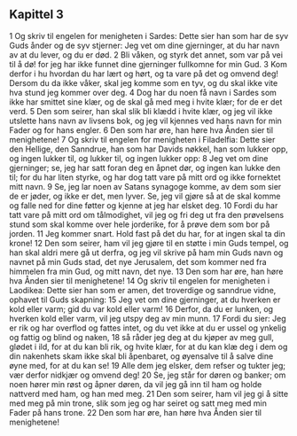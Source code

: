 ## Kapittel 3

1 Og skriv til engelen for menigheten i Sardes: Dette sier han som har de syv Guds ånder og de syv stjerner: Jeg vet om dine gjerninger, at du har navn av at du lever, og du er død.
2 Bli våken, og styrk det annet, som var på vei til å dø! for jeg har ikke funnet dine gjerninger fullkomne for min Gud.
3 Kom derfor i hu hvordan du har lært og hørt, og ta vare på det og omvend deg! Dersom du da ikke våker, skal jeg komme som en tyv, og du skal ikke vite hva stund jeg kommer over deg.
4 Dog har du noen få navn i Sardes som ikke har smittet sine klær, og de skal gå med meg i hvite klær; for de er det verd.
5 Den som seirer, han skal slik bli klædd i hvite klær, og jeg vil ikke utslette hans navn av livsens bok, og jeg vil kjennes ved hans navn for min Fader og for hans engler.
6 Den som har øre, han høre hva Ånden sier til menighetene!
7 Og skriv til engelen for menigheten i Filadelfia: Dette sier den Hellige, den Sanndrue, han som har Davids nøkkel, han som lukker opp, og ingen lukker til, og lukker til, og ingen lukker opp:
8 Jeg vet om dine gjerninger; se, jeg har satt foran deg en åpnet dør, og ingen kan lukke den til; for du har liten styrke, og har dog tatt vare på mitt ord og ikke fornektet mitt navn.
9 Se, jeg lar noen av Satans synagoge komme, av dem som sier de er jøder, og ikke er det, men lyver. Se, jeg vil gjøre så at de skal komme og falle ned for dine føtter og kjenne at jeg har elsket deg.
10 Fordi du har tatt vare på mitt ord om tålmodighet, vil jeg og fri deg ut fra den prøvelsens stund som skal komme over hele jorderike, for å prøve dem som bor på jorden.
11 Jeg kommer snart. Hold fast på det du har, for at ingen skal ta din krone!
12 Den som seirer, ham vil jeg gjøre til en støtte i min Guds tempel, og han skal aldri mere gå ut derfra, og jeg vil skrive på ham min Guds navn og navnet på min Guds stad, det nye Jerusalem, det som kommer ned fra himmelen fra min Gud, og mitt navn, det nye.
13 Den som har øre, han høre hva Ånden sier til menighetene!
14 Og skriv til engelen for menigheten i Laodikea: Dette sier han som er amen, det troverdige og sanndrue vidne, ophavet til Guds skapning:
15 Jeg vet om dine gjerninger, at du hverken er kold eller varm; gid du var kold eller varm!
16 Derfor, da du er lunken, og hverken kold eller varm, vil jeg utspy deg av min munn.
17 Fordi du sier: Jeg er rik og har overflod og fattes intet, og du vet ikke at du er ussel og ynkelig og fattig og blind og naken,
18 så råder jeg deg at du kjøper av meg gull, glødet i ild, for at du kan bli rik, og hvite klær, for at du kan klæ deg i dem og din nakenhets skam ikke skal bli åpenbaret, og øyensalve til å salve dine øyne med, for at du kan se!
19 Alle dem jeg elsker, dem refser og tukter jeg; vær derfor nidkjær og omvend deg!
20 Se, jeg står for døren og banker; om noen hører min røst og åpner døren, da vil jeg gå inn til ham og holde nattverd med ham, og han med meg.
21 Den som seirer, ham vil jeg gi å sitte med meg på min trone, slik som jeg og har seiret og satt meg med min Fader på hans trone.
22 Den som har øre, han høre hva Ånden sier til menighetene!
